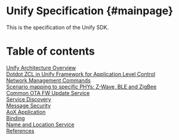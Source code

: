 
# Unify Specification {#mainpage}

This is the specification of the Unify SDK.

<h1> Table of contents </h1>

<a class="el" href="md_doc__chapter01-architecture-overview.html" target="_self">Unify Architecture Overview</a><br/>
<a class="el" href="md_doc__chapter02-_z_c_l-in-uic.html" target="_self">Dotdot ZCL in Unify Framework for Application Level Control</a><br/>
<a class="el" href="md_doc__chapter03-network-management.html" target="_self">Network Management Commands</a><br/>
<a class="el" href="md_doc__chapter04-scenario-mappings.html" target="_self">Scenario mapping to specific PHYs: Z-Wave, BLE and ZigBee</a><br/>
<a class="el" href="md_doc__chapter05-common-ota.html" target="_self">Common OTA FW Update Service</a><br/>
<a class="el" href="md_doc__chapter06-service-discovery.html" target="_self">Service Discovery</a><br/>
<a class="el" href="md_doc__chapter07-message-security.html" target="_self">Message Security</a><br/>
<a class="el" href="md_doc__chapter08-aox-application.html" target="_self">AoX Application</a><br/>
<a class="el" href="md_doc__chapter09-binding.html" target="_self">Binding</a><br/>
<a class="el" href="md_doc__chapter10-name-and-location-service.html" target="_self">Name and Location Service</a><br/>
<a class="el" href="md_doc_references.html" target="_self">References</a><br/>

<!-- The links above work with doxygen 1.8.7, which our buildservers use. They generate invalid links with the newer doxygen 1.9.1.

In 1.9.1 the following links work, but they fail on 1.8.7:
[Unify Architecture Overview](doc/Chapter01-architecture-overview.md)<br/>
[Dotdot ZCL in Unify Framework for Application Level Control](doc/Chapter02-ZCL-in-uic.md)<br/>
[Network Management Commands](doc/Chapter03-network-management.md)<br/>
[Scenario mapping to specific PHYs: Z-Wave, BLE and ZigBee](doc/Chapter04-scenario-mappings.md)<br/>
[Common OTA FW Update Service](doc/Chapter05-common-ota.md)<br/>
[Service Discovery](Chapter06-service-discovery.md)<br/>
[Message Security](doc/Chapter07-message-security.md)<br/>
[Message Security](doc/Chapter08-aox-application.md)<br/>
[Message Security](doc/Chapter09-binding.md)<br/>
[Message Security](doc/Chapter10-name-and-location-service.md)<br/>
[References](doc/references.md)<br/>
 -->

